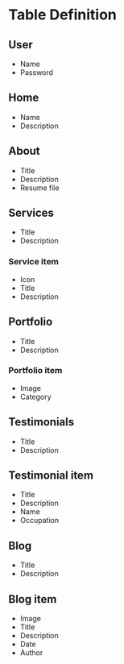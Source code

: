# Table Definition

## User 
- Name
- Password
  
## Home
- Name
- Description

## About
- Title
- Description
- Resume file

## Services 
- Title 
- Description
 ### Service item
  - Icon
  - Title
  - Description

## Portfolio
- Title
- Description
 ### Portfolio item
 - Image
 - Category
  
## Testimonials
- Title
- Description
 ## Testimonial item
  - Title
  - Description
  - Name
  - Occupation
  
## Blog
- Title
- Description
 ## Blog item
  - Image
  - Title
  - Description
  - Date
  - Author